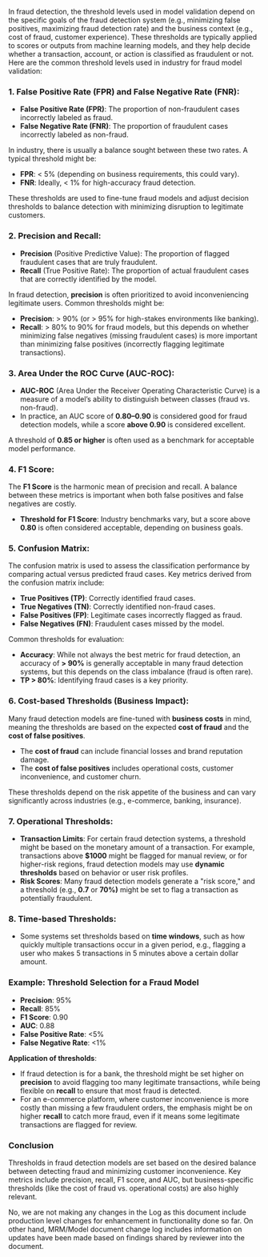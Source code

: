 In fraud detection, the threshold levels used in model validation depend on the specific goals of the fraud detection system (e.g., minimizing false positives, maximizing fraud detection rate) and the business context (e.g., cost of fraud, customer experience). These thresholds are typically applied to scores or outputs from machine learning models, and they help decide whether a transaction, account, or action is classified as fraudulent or not. Here are the common threshold levels used in industry for fraud model validation:

### 1. **False Positive Rate (FPR) and False Negative Rate (FNR)**:
   - **False Positive Rate (FPR)**: The proportion of non-fraudulent cases incorrectly labeled as fraud.
   - **False Negative Rate (FNR)**: The proportion of fraudulent cases incorrectly labeled as non-fraud.

   In industry, there is usually a balance sought between these two rates. A typical threshold might be:
   - **FPR**: < 5% (depending on business requirements, this could vary).
   - **FNR**: Ideally, < 1% for high-accuracy fraud detection.

   These thresholds are used to fine-tune fraud models and adjust decision thresholds to balance detection with minimizing disruption to legitimate customers.

### 2. **Precision and Recall**:
   - **Precision** (Positive Predictive Value): The proportion of flagged fraudulent cases that are truly fraudulent.
   - **Recall** (True Positive Rate): The proportion of actual fraudulent cases that are correctly identified by the model.

   In fraud detection, **precision** is often prioritized to avoid inconveniencing legitimate users. Common thresholds might be:
   - **Precision**: > 90% (or > 95% for high-stakes environments like banking).
   - **Recall**: > 80% to 90% for fraud models, but this depends on whether minimizing false negatives (missing fraudulent cases) is more important than minimizing false positives (incorrectly flagging legitimate transactions).

### 3. **Area Under the ROC Curve (AUC-ROC)**:
   - **AUC-ROC** (Area Under the Receiver Operating Characteristic Curve) is a measure of a model’s ability to distinguish between classes (fraud vs. non-fraud).
   - In practice, an AUC score of **0.80–0.90** is considered good for fraud detection models, while a score **above 0.90** is considered excellent.

   A threshold of **0.85 or higher** is often used as a benchmark for acceptable model performance.

### 4. **F1 Score**:
   The **F1 Score** is the harmonic mean of precision and recall. A balance between these metrics is important when both false positives and false negatives are costly.
   - **Threshold for F1 Score**: Industry benchmarks vary, but a score above **0.80** is often considered acceptable, depending on business goals.

### 5. **Confusion Matrix**:
   The confusion matrix is used to assess the classification performance by comparing actual versus predicted fraud cases. Key metrics derived from the confusion matrix include:
   - **True Positives (TP)**: Correctly identified fraud cases.
   - **True Negatives (TN)**: Correctly identified non-fraud cases.
   - **False Positives (FP)**: Legitimate cases incorrectly flagged as fraud.
   - **False Negatives (FN)**: Fraudulent cases missed by the model.
   
   Common thresholds for evaluation:
   - **Accuracy**: While not always the best metric for fraud detection, an accuracy of **> 90%** is generally acceptable in many fraud detection systems, but this depends on the class imbalance (fraud is often rare).
   - **TP > 80%**: Identifying fraud cases is a key priority.

### 6. **Cost-based Thresholds (Business Impact)**:
   Many fraud detection models are fine-tuned with **business costs** in mind, meaning the thresholds are based on the expected **cost of fraud** and the **cost of false positives**.
   - The **cost of fraud** can include financial losses and brand reputation damage.
   - The **cost of false positives** includes operational costs, customer inconvenience, and customer churn.
   
   These thresholds depend on the risk appetite of the business and can vary significantly across industries (e.g., e-commerce, banking, insurance).

### 7. **Operational Thresholds**:
   - **Transaction Limits**: For certain fraud detection systems, a threshold might be based on the monetary amount of a transaction. For example, transactions above **$1000** might be flagged for manual review, or for higher-risk regions, fraud detection models may use **dynamic thresholds** based on behavior or user risk profiles.
   - **Risk Scores**: Many fraud detection models generate a "risk score," and a threshold (e.g., **0.7** or **70%)** might be set to flag a transaction as potentially fraudulent.

### 8. **Time-based Thresholds**:
   - Some systems set thresholds based on **time windows**, such as how quickly multiple transactions occur in a given period, e.g., flagging a user who makes 5 transactions in 5 minutes above a certain dollar amount.
   
### Example: Threshold Selection for a Fraud Model
- **Precision**: 95%
- **Recall**: 85%
- **F1 Score**: 0.90
- **AUC**: 0.88
- **False Positive Rate**: <5%
- **False Negative Rate**: <1%

**Application of thresholds**: 
- If fraud detection is for a bank, the threshold might be set higher on **precision** to avoid flagging too many legitimate transactions, while being flexible on **recall** to ensure that most fraud is detected.
- For an e-commerce platform, where customer inconvenience is more costly than missing a few fraudulent orders, the emphasis might be on higher **recall** to catch more fraud, even if it means some legitimate transactions are flagged for review.

### Conclusion
Thresholds in fraud detection models are set based on the desired balance between detecting fraud and minimizing customer inconvenience. Key metrics include precision, recall, F1 score, and AUC, but business-specific thresholds (like the cost of fraud vs. operational costs) are also highly relevant.




No, we are not making any changes in the Log as this document include production level changes for enhancement in functionality done so far. On other hand, MRM/Model document change log includes information on updates have been made based on findings shared by reviewer into the document.












